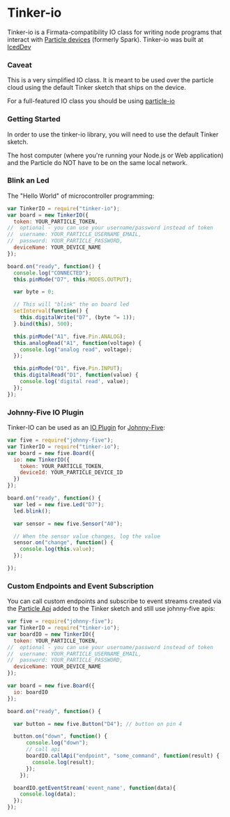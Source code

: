 # Tinker-io

Tinker-io is a Firmata-compatibility IO class for writing node programs that interact with [Particle devices](http://docs.particle.io/) (formerly Spark). Tinker-io was built at [IcedDev](http://iceddev.com/)

### Caveat

This is a very simplified IO class.  It is meant to be used over the particle cloud using the default Tinker sketch that ships on the device.

For a full-featured IO class you should be using [particle-io](https://github.com/rwaldron/particle-io)

### Getting Started

In order to use the tinker-io library, you will need to use the default Tinker sketch.

The host computer (where you're running your Node.js or Web application) and the Particle do NOT have to be on the same local network.

### Blink an Led


The "Hello World" of microcontroller programming:

```js
var TinkerIO = require("tinker-io");
var board = new TinkerIO({
  token: YOUR_PARTICLE_TOKEN,
//  optional - you can use your username/password instead of token  
//  username: YOUR_PARTICLE_USERNAME_EMAIL,
//  password: YOUR_PARTICLE_PASSWORD,
  deviceName: YOUR_DEVICE_NAME
});

board.on("ready", function() {
  console.log("CONNECTED");
  this.pinMode("D7", this.MODES.OUTPUT);

  var byte = 0;

  // This will "blink" the on board led
  setInterval(function() {
    this.digitalWrite("D7", (byte ^= 1));
  }.bind(this), 500);

  this.pinMode("A1", five.Pin.ANALOG);
  this.analogRead("A1", function(voltage) {
    console.log("analog read", voltage);
  });

  this.pinMode("D1", five.Pin.INPUT);
  this.digitalRead("D1", function(value) {
    console.log('digital read', value);
  });
});
```

### Johnny-Five IO Plugin

Tinker-IO can be used as an [IO Plugin](https://github.com/rwaldron/johnny-five/wiki/IO-Plugins) for [Johnny-Five](https://github.com/rwaldron/johnny-five):

```js
var five = require("johnny-five");
var TinkerIO = require("tinker-io");
var board = new five.Board({
  io: new TinkerIO({
    token: YOUR_PARTICLE_TOKEN,
    deviceId: YOUR_PARTICLE_DEVICE_ID
  })
});

board.on("ready", function() {
  var led = new five.Led("D7");
  led.blink();

  var sensor = new five.Sensor("A0");

  // When the sensor value changes, log the value
  sensor.on("change", function() {
    console.log(this.value);
  });

});
```

### Custom Endpoints and Event Subscription

You can call custom endpoints and subscribe to event streams created via the [Particle Api](https://docs.particle.io/reference/firmware/photon/#cloud-functions) added to the Tinker sketch and still use johnny-five apis:

```js
var five = require("johnny-five");
var TinkerIO = require("tinker-io");
var boardIO = new TinkerIO({
  token: YOUR_PARTICLE_TOKEN,
//  optional - you can use your username/password instead of token  
//  username: YOUR_PARTICLE_USERNAME_EMAIL,
//  password: YOUR_PARTICLE_PASSWORD,
  deviceName: YOUR_DEVICE_NAME
});

var board = new five.Board({
  io: boardIO
});

board.on("ready", function() {

  var button = new five.Button("D4"); // button on pin 4

  button.on("down", function() {
      console.log("down");
      // call api
      boardIO.callApi("endpoint", "some_command", function(result) {
        console.log(result);
      });
    });

  boardIO.getEventStream('event_name', function(data){
    console.log(data);
  });
});
```
